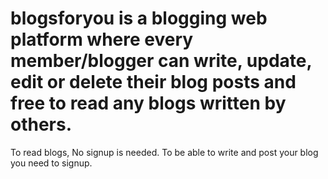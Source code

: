 # blogsforyou is a blogging web platform where every member/blogger can write, update, edit or delete their blog posts and free to read any blogs written by others.
To read blogs, No signup is needed. To be able to write and post your blog you need to signup.
